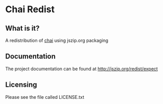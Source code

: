 Chai Redist
====================

What is it?
-----------

A redistribution of [chai][1] using jszip.org packaging

Documentation
-------------

The project documentation can be found at http://jszip.org/redist/expect

Licensing
---------

Please see the file called LICENSE.txt

  [1]: http://chaijs.com/
